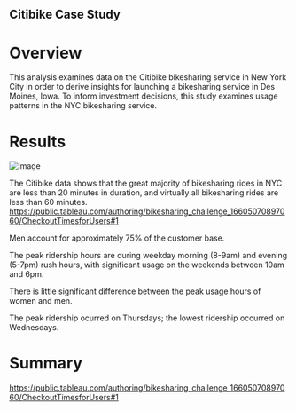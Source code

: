 ## Citibike Case Study

# Overview

This analysis examines data on the Citibike bikesharing service in New York City in order to derive insights for launching a bikesharing service in Des Moines, Iowa. To inform investment decisions, this study examines usage patterns in the NYC bikesharing service.

# Results

![image](https://user-images.githubusercontent.com/103535389/185759856-a15302d2-7c34-451c-a4fe-0ce7ee271fee.png)

The Citibike data shows that the great majority of bikesharing rides in NYC are less than 20 minutes in duration, and virtually all bikesharing rides are less than 60 minutes. https://public.tableau.com/authoring/bikesharing_challenge_16605070897060/CheckoutTimesforUsers#1

Men account for approximately 75% of the customer base.

The peak ridership hours are during weekday morning (8-9am) and evening (5-7pm) rush hours, with significant usage on the weekends between 10am and 6pm.

There is little significant difference between the peak usage hours of women and men.

The peak ridership ocurred on Thursdays; the lowest ridership occurred on Wednesdays.




# Summary



https://public.tableau.com/authoring/bikesharing_challenge_16605070897060/CheckoutTimesforUsers#1
